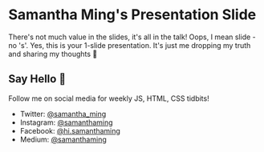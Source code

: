 # Samantha Ming's Presentation Slide

There's not much value in the slides, it's all in the talk! Oops, I mean slide - no 's'. Yes, this is your 1-slide presentation. It's just me dropping my truth and sharing my thoughts 💪

## Say Hello 👋

Follow me on social media for weekly JS, HTML, CSS tidbits!

- Twitter: [@samantha_ming](https://twitter.com/samantha_ming)  
- Instagram: [@samanthaming](https://www.instagram.com/SamanthaMing/)  
- Facebook: [@hi.samanthaming](https://www.facebook.com/hi.samanthaming/)  
- Medium: [@samanthaming](https://medium.com/@samanthaming)

